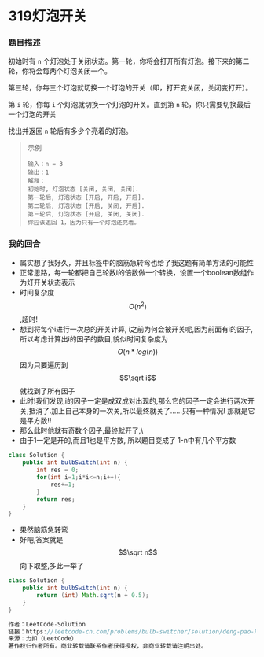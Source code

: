# 319灯泡开关

### 题目描述

初始时有 `n` 个灯泡处于关闭状态。第一轮，你将会打开所有灯泡。接下来的第二轮，你将会每两个灯泡关闭一个。

第三轮，你每三个灯泡就切换一个灯泡的开关（即，打开变关闭，关闭变打开）。

第 `i` 轮，你每 `i` 个灯泡就切换一个灯泡的开关。直到第 `n` 轮，你只需要切换最后一个灯泡的开关

找出并返回 `n` 轮后有多少个亮着的灯泡。

> 示例
>
> ```
> 输入：n = 3
> 输出：1 
> 解释：
> 初始时, 灯泡状态 [关闭, 关闭, 关闭].
> 第一轮后, 灯泡状态 [开启, 开启, 开启].
> 第二轮后, 灯泡状态 [开启, 关闭, 开启].
> 第三轮后, 灯泡状态 [开启, 关闭, 关闭]. 
> 你应该返回 1，因为只有一个灯泡还亮着。
> ```

### 我的回合

- 属实想了我好久，并且标签中的脑筋急转弯也给了我这题有简单方法的可能性
- 正常思路，每一轮都把自己轮数i的倍数做一个转换，设置一个boolean数组作为灯开关状态表示
- 时间复杂度$$O(n^2)$$,超时!
- 想到将每个i进行一次总的开关计算, i之前为何会被开关呢,因为前面有i的因子,所以考虑计算出i的因子的数目,貌似时间复杂度为$$O(n*log(n))$$ 因为只要遍历到$$\sqrt i$$就找到了所有因子
- 此时!我们发现,i的因子一定是成双成对出现的,那么它的因子一定会进行两次开关,抵消了.加上自己本身的一次关,所以最终就关了......只有一种情况! 那就是它是平方数!!
- 那么此时他就有奇数个因子,最终就开了,\
- 由于1一定是开的,而且1也是平方数, 所以题目变成了 1-n中有几个平方数

```java
class Solution {
    public int bulbSwitch(int n) {
        int res = 0;
        for(int i=1;i*i<=n;i++){
            res+=1;
        }
        return res;
    }
}
```

- 果然脑筋急转弯
- 好吧,答案就是$$\sqrt n$$向下取整,多此一举了

```java
class Solution {
    public int bulbSwitch(int n) {
        return (int) Math.sqrt(n + 0.5);
    }
}

作者：LeetCode-Solution
链接：https://leetcode-cn.com/problems/bulb-switcher/solution/deng-pao-kai-guan-by-leetcode-solution-rrgp/
来源：力扣（LeetCode）
著作权归作者所有。商业转载请联系作者获得授权，非商业转载请注明出处。
```

